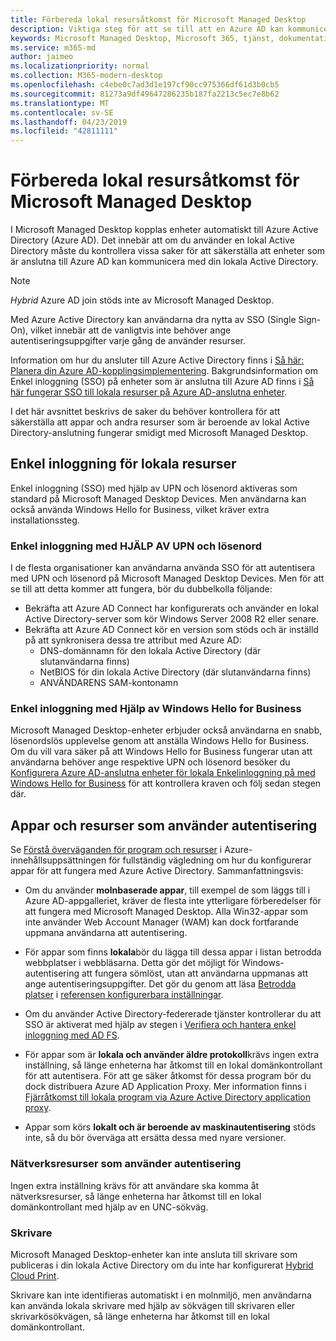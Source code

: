 ```yaml
---
title: Förbereda lokal resursåtkomst för Microsoft Managed Desktop
description: Viktiga steg för att se till att en Azure AD kan kommunicera med lokal AD för att tillhandahålla autentisering
keywords: Microsoft Managed Desktop, Microsoft 365, tjänst, dokumentation
ms.service: m365-md
author: jaimeo
ms.localizationpriority: normal
ms.collection: M365-modern-desktop
ms.openlocfilehash: c4ebe0c7ad3d1e197cf90cc975366df61d3b0cb5
ms.sourcegitcommit: 81273a9df49647286235b187fa2213c5ec7e8b62
ms.translationtype: MT
ms.contentlocale: sv-SE
ms.lasthandoff: 04/23/2019
ms.locfileid: "42811111"
---
```

#  <a name="prepare-on-premises-resources-access-for-microsoft-managed-desktop"></a>Förbereda lokal resursåtkomst för Microsoft Managed Desktop

I Microsoft Managed Desktop kopplas enheter automatiskt till Azure Active Directory (Azure AD). Det innebär att om du använder en lokal Active Directory måste du kontrollera vissa saker för att säkerställa att enheter som är anslutna till Azure AD kan kommunicera med din lokala Active Directory. 

> [!NOTE]  
> *Hybrid* Azure AD join stöds inte av Microsoft Managed Desktop.

Med Azure Active Directory kan användarna dra nytta av SSO (Single Sign-On), vilket innebär att de vanligtvis inte behöver ange autentiseringsuppgifter varje gång de använder resurser.

Information om hur du ansluter till Azure Active Directory finns i [Så här: Planera din Azure AD-kopplingsimplementering](https://docs.microsoft.com/azure/active-directory/devices/azureadjoin-plan). Bakgrundsinformation om Enkel inloggning (SSO) på enheter som är anslutna till Azure AD finns i [Så här fungerar SSO till lokala resurser på Azure AD-anslutna enheter](https://docs.microsoft.com/azure/active-directory/devices/azuread-join-sso#how-it-works).


I det här avsnittet beskrivs de saker du behöver kontrollera för att säkerställa att appar och andra resurser som är beroende av lokal Active Directory-anslutning fungerar smidigt med Microsoft Managed Desktop.


## <a name="single-sign-on-for-on-premises-resources"></a>Enkel inloggning för lokala resurser

Enkel inloggning (SSO) med hjälp av UPN och lösenord aktiveras som standard på Microsoft Managed Desktop Devices. Men användarna kan också använda Windows Hello for Business, vilket kräver extra installationssteg. 

### <a name="single-sign-on-by-using-upn-and-password"></a>Enkel inloggning med HJÄLP AV UPN och lösenord

I de flesta organisationer kan användarna använda SSO för att autentisera med UPN och lösenord på Microsoft Managed Desktop Devices. Men för att se till att detta kommer att fungera, bör du dubbelkolla följande:

- Bekräfta att Azure AD Connect har konfigurerats och använder en lokal Active Directory-server som kör Windows Server 2008 R2 eller senare.
- Bekräfta att Azure AD Connect kör en version som stöds och är inställd på att synkronisera dessa tre attribut med Azure AD: 
    - DNS-domännamn för den lokala Active Directory (där slutanvändarna finns)
    - NetBIOS för din lokala Active Directory (där slutanvändarna finns)
    - ANVÄNDARENS SAM-kontonamn


### <a name="single-sign-on-by-using-windows-hello-for-business"></a>Enkel inloggning med Hjälp av Windows Hello for Business

Microsoft Managed Desktop-enheter erbjuder också användarna en snabb, lösenordslös upplevelse genom att anställa Windows Hello for Business. Om du vill vara säker på att Windows Hello for Business fungerar utan att användarna behöver ange respektive UPN och lösenord besöker du [Konfigurera Azure AD-anslutna enheter för lokala Enkelinloggning på med Windows Hello for Business](https://docs.microsoft.com/windows/security/identity-protection/hello-for-business/hello-hybrid-aadj-sso-base) för att kontrollera kraven och följ sedan stegen där.


## <a name="apps-and-resources-that-use-authentication"></a>Appar och resurser som använder autentisering

Se [Förstå överväganden för program och resurser](https://docs.microsoft.com/azure/active-directory/devices/azureadjoin-plan#understand-considerations-for-applications-and-resources) i Azure-innehållsuppsättningen för fullständig vägledning om hur du konfigurerar appar för att fungera med Azure Active Directory. Sammanfattningsvis:


- Om du använder **molnbaserade appar**, till exempel de som läggs till i Azure AD-appgalleriet, kräver de flesta inte ytterligare förberedelser för att fungera med Microsoft Managed Desktop. Alla Win32-appar som inte använder Web Account Manager (WAM) kan dock fortfarande uppmana användarna att autentisering.

- För appar som finns **lokala**bör du lägga till dessa appar i listan betrodda webbplatser i webbläsarna. Detta gör det möjligt för Windows-autentisering att fungera sömlöst, utan att användarna uppmanas att ange autentiseringsuppgifter. Det gör du genom att läsa [Betrodda platser](https://docs.microsoft.com/microsoft-365/managed-desktop/working-with-managed-desktop/config-setting-ref#trusted-sites) i [referensen konfigurerbara inställningar](https://docs.microsoft.com/microsoft-365/managed-desktop/working-with-managed-desktop/config-setting-ref).

- Om du använder Active Directory-federerade tjänster kontrollerar du att SSO är aktiverat med hjälp av stegen i [Verifiera och hantera enkel inloggning med AD FS](https://docs.microsoft.com/previous-versions/azure/azure-services/jj151809(v=azure.100)). 

- För appar som är **lokala och använder äldre protokoll**krävs ingen extra inställning, så länge enheterna har åtkomst till en lokal domänkontrollant för att autentisera. För att ge säker åtkomst för dessa program bör du dock distribuera Azure AD Application Proxy. Mer information finns i [Fjärråtkomst till lokala program via Azure Active Directory application proxy](https://docs.microsoft.com/azure/active-directory/manage-apps/application-proxy).

- Appar som körs **lokalt och är beroende av maskinautentisering** stöds inte, så du bör överväga att ersätta dessa med nyare versioner.

### <a name="network-shares-that-use-authentication"></a>Nätverksresurser som använder autentisering

Ingen extra inställning krävs för att användare ska komma åt nätverksresurser, så länge enheterna har åtkomst till en lokal domänkontrollant med hjälp av en UNC-sökväg.

### <a name="printers"></a>Skrivare

Microsoft Managed Desktop-enheter kan inte ansluta till skrivare som publiceras i din lokala Active Directory om du inte har konfigurerat [Hybrid Cloud Print](https://docs.microsoft.com/windows-server/administration/hybrid-cloud-print/hybrid-cloud-print-deploy).

Skrivare kan inte identifieras automatiskt i en molnmiljö, men användarna kan använda lokala skrivare med hjälp av sökvägen till skrivaren eller skrivarkösökvägen, så länge enheterna har åtkomst till en lokal domänkontrollant.

<!--add fuller material on printers when available-->
